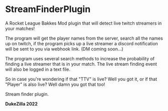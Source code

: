 # StreamFinderPlugin

A Rocket League Bakkes Mod plugin that will detect live twitch streamers in your matches!

The program will get the player names from the server, search all the names up on twitch, if the program picks up a live streamer
a discord notification will be sent to you via webhook link. (DM coming soon...)

The program uses several search methods to increase the probability of finding a live streamer that is in your match.
The live stream finding event will also be logged in a text file.

So in case you're wondering if that "TTV" is live? Well you got it, or if that "Player" is also live? Well damn you got that too!

Stream finder plugin.

**DukeZilla 2022**
